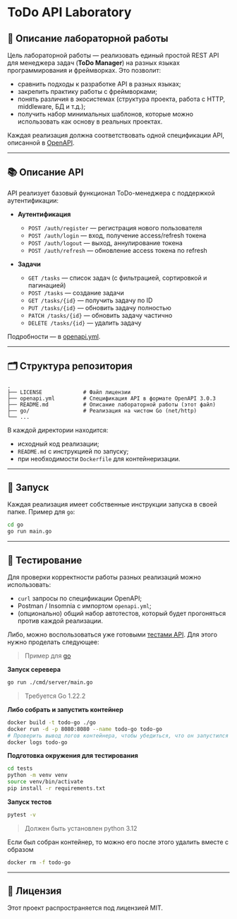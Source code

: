 # ToDo API Laboratory

## 📌 Описание лабораторной работы

Цель лабораторной работы — реализовать единый простой REST API для менеджера задач (**ToDo Manager**) на разных языках программирования и фреймворках.
Это позволит:

* сравнить подходы к разработке API в разных языках;
* закрепить практику работы с фреймворками;
* понять различия в экосистемах (структура проекта, работа с HTTP, middleware, БД и т.д.);
* получить набор минимальных шаблонов, которые можно использовать как основу в реальных проектах.

Каждая реализация должна соответствовать одной спецификации API, описанной в [OpenAPI](./openapi.yml).

---

## 📚 Описание API

API реализует базовый функционал ToDo-менеджера с поддержкой аутентификации:

* **Аутентификация**

  * `POST /auth/register` — регистрация нового пользователя
  * `POST /auth/login` — вход, получение access/refresh токена
  * `POST /auth/logout` — выход, аннулирование токена
  * `POST /auth/refresh` — обновление access токена по refresh

* **Задачи**

  * `GET /tasks` — список задач (с фильтрацией, сортировкой и пагинацией)
  * `POST /tasks` — создание задачи
  * `GET /tasks/{id}` — получить задачу по ID
  * `PUT /tasks/{id}` — обновить задачу полностью
  * `PATCH /tasks/{id}` — обновить задачу частично
  * `DELETE /tasks/{id}` — удалить задачу

Подробности — в [openapi.yml](./openapi.yml).

---

## 🗂️ Структура репозитория

```
.
├── LICENSE             # Файл лицензии
├── openapi.yml         # Спецификация API в формате OpenAPI 3.0.3
├── README.md           # Описание лабораторной работы (этот файл)
├── go/                 # Реализация на чистом Go (net/http)
└── ...
```

В каждой директории находится:

* исходный код реализации;
* `README.md` с инструкцией по запуску;
* при необходимости `Dockerfile` для контейнеризации.

---

## 🚀 Запуск

Каждая реализация имеет собственные инструкции запуска в своей папке.
Пример для `go`:

```bash
cd go
go run main.go
```

---

## 🧪 Тестирование

Для проверки корректности работы разных реализаций можно использовать:

* `curl` запросы по спецификации OpenAPI;
* Postman / Insomnia с импортом `openapi.yml`;
* (опционально) общий набор автотестов, который будет прогоняться против каждой реализации.

Либо, можно воспользоваться уже готовыми [тестами API](./tests). Для этого нужно проделать следующее:

> Пример для [go](./go)

**Запуск серевера**

```bash
go run ./cmd/server/main.go
```

> Требуется Go 1.22.2

**Либо собрать и запустить контейнер**

```bash
docker build -t todo-go ./go
docker run -d -p 8080:8080 --name todo-go todo-go
# Проверить вывод логов контейнера, чтобы убедиться, что он запустился и работает корректно
docker logs todo-go
```

**Подготовка окружения для тестирования**

```bash
cd tests
python -m venv venv
source venv/bin/activate
pip install -r requirements.txt
```

**Запуск тестов**

```bash
pytest -v
```

> Должен быть установлен python 3.12

Если был собран контейнер, то можно его после этого удалить вместе с образом

```bash
docker rm -f todo-go
```

---

## 📖 Лицензия

Этот проект распространяется под лицензией MIT.

